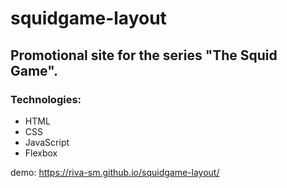# squidgame-layout
## Promotional site for the series "The Squid Game".
### Technologies:
- HTML
- CSS
- JavaScript
- Flexbox

demo: https://riva-sm.github.io/squidgame-layout/
